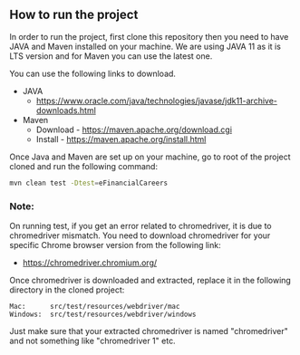

<!-- ABOUT THE PROJECT -->
## How to run the project

In order to run the project, first clone this repository then you need to have JAVA and Maven installed on your machine. We are using JAVA 11 as it is LTS version and for Maven you can use the latest one.

You can use the following links to download.

* JAVA
  * https://www.oracle.com/java/technologies/javase/jdk11-archive-downloads.html
* Maven
  * Download - https://maven.apache.org/download.cgi
  * Install - https://maven.apache.org/install.html
  
Once Java and Maven are set up on your machine, go to root of the project cloned and run the following command:

  ```sh
  mvn clean test -Dtest=eFinancialCareers
  ```

### Note:

On running test, if you get an error related to chromedriver, it is due to chromedriver mismatch. You need to download chromedriver for your specific Chrome browser version from the following link: 

* https://chromedriver.chromium.org/

Once chromedriver is downloaded and extracted, replace it in the following directory in the cloned project:

  ```
  Mac:      src/test/resources/webdriver/mac
  Windows:  src/test/resources/webdriver/windows
  ```

Just make sure that your extracted chromedriver is named "chromedriver" and not something like "chromedriver 1" etc.
